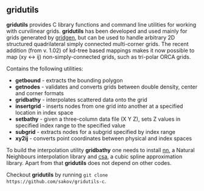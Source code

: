 ## gridutils ##

**gridutils** provides C library functions and command line utilities for working with curvilinear grids.
**gridutils** has been developed and used mainly for grids generated by [gridgen](https://github.com/sakov/gridgen-c), but can be used to handle arbitrary 2D structured quadrilateral simply connected multi-corner grids.
The recent addition (from v. 1.02) of kd-tree based mappings makes it now possible to map (xy <-> ij) non-simply-connected grids, such as tri-polar ORCA grids.

Contains the following utilities:

  - **getbound** - extracts the bounding polygon
  - **getnodes** - validates and converts grids between double density, center and corner formats
  - **gridbathy** - interpolates scattered data onto the grid
  - **insertgrid** - inserts nodes from one grid into another at a specified location in index space
  - **setbathy** - given a three-column data file (X Y Z), sets Z values in specified index range to the specified value
  - **subgrid** - extracts nodes for a subgrid specified by index range
  - **xy2ij** - converts point coordinates between physical and index spaces

To build the interpolation utility **gridbathy** one needs to install [nn](https://github.com/sakov/nn-c), a Natural 
Neighbours interpolation library and [csa](https://github.com/sakov/nn-c), a cubic spline approximation library. Apart 
from that **gridutils** does not depend on other codes.

Checkout **gridutils** by running `git clone https://github.com/sakov/gridutils-c`.
